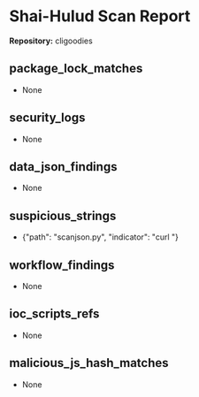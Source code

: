 # Shai-Hulud Scan Report

**Repository:** cligoodies

## package_lock_matches

- None

## security_logs

- None

## data_json_findings

- None

## suspicious_strings

- {"path": "scanjson.py", "indicator": "curl "}

## workflow_findings

- None

## ioc_scripts_refs

- None

## malicious_js_hash_matches

- None

